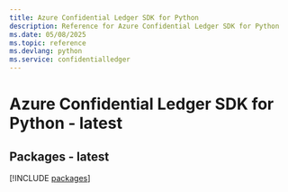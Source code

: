 ```yaml
---
title: Azure Confidential Ledger SDK for Python
description: Reference for Azure Confidential Ledger SDK for Python
ms.date: 05/08/2025
ms.topic: reference
ms.devlang: python
ms.service: confidentialledger
---
```

# Azure Confidential Ledger SDK for Python - latest
## Packages - latest
[!INCLUDE [packages](confidential-ledger-index.md)]